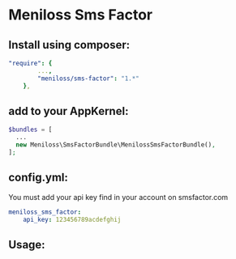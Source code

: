 # Meniloss Sms Factor

## Install using composer:

```yml
"require": {
        ...,
        "meniloss/sms-factor": "1.*"
    },
```
    
## add to your AppKernel:

```php
$bundles = [
  ...
  new Meniloss\SmsFactorBundle\MenilossSmsFactorBundle(),
];
```

## config.yml:

You must add your api key find in your account on smsfactor.com

```yml
meniloss_sms_factor:
    api_key: 123456789acdefghij
```
    
## Usage:

